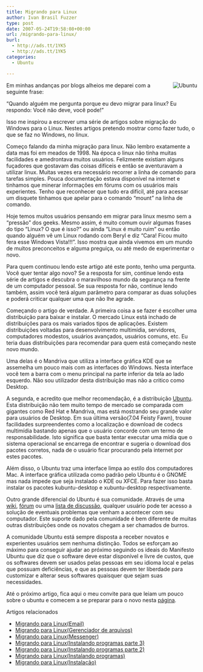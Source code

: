 ```yaml
---
title: Migrando para Linux
author: Ivan Brasil Fuzzer
type: post
date: 2007-05-24T19:58:08+00:00
url: /migrando-para-linux/
burl:
  - http://ads.tt/1YK5
  - http://ads.tt/1YK5
categories:
  - Ubuntu

---
```

<img src='http://www.fuzzer.com.br/ubuntero/wp-content/uploads/2007/05/ubuntu.jpg' alt='Ubuntu' align="right" />Em minhas andanças por blogs alheios me deparei com a seguinte frase:
  
&#8220;Quando alguém me pergunta porque eu devo migrar para linux? Eu respondo: Você não deve, você pode!&#8221;
  
Isso me inspirou a escrever uma série de artigos sobre migração do Windows para o Linux. Nestes artigos pretendo mostrar como fazer tudo, o que se faz no Windows, no linux.

Começo falando da minha migração para linux. Não lembro exatamente a data mas foi em meados de 1998. Na época o linux não tinha muitas facilidades e amedrontava muitos usuários. Felizmente existiam alguns fuçadores que gostavam das coisas difíceis e então se aventuravam a utilizar linux. Muitas vezes era necessário recorrer a linha de comando para tarefas simples. Pouca documentação estava disponível na internet e tinhamos que minerar informações em fórums com os usuários mais experientes. Tenho que reconhecer que tudo era difícil, até para acessar um disquete tinhamos que apelar para o comando &#8220;mount&#8221; na linha de comando.

Hoje temos muitos usuários pensando em migrar para linux mesmo sem a &#8220;pressão&#8221; dos geeks. Mesmo assim, é muito comum ouvir algumas frases do tipo &#8220;Linux? O que é isso?&#8221; ou ainda &#8220;Linux é muito ruim&#8221; ou então quando alguém vê um Linux rodando com Beryl e diz &#8220;Cara! Ficou muito fera esse Windows Vista!!!&#8221;. Isso mostra que ainda vivemos em um mundo de muitos preconceitos e alguma preguiça, ou até medo de experimentar o novo.

Para quem continuou lendo este artigo até este ponto, tenho uma pergunta. Você quer tentar algo novo? Se a resposta for sim, continue lendo esta série de artigos e descubra o maravilhoso mundo da segurança na frente de um computador pessoal. Se sua resposta for não, continue lendo também, assim você terá algum parâmetro para comparar as duas soluções e poderá criticar qualquer uma que não lhe agrade.

Começando o artigo de verdade. A primeira coisa a se fazer é escolher uma distribuição para baixar e instalar. O mercado Linux está inchado de distribuições para os mais variados tipos de aplicações. Existem distribuições voltadas para desenvolvimento multimídia, servidores, computadores modestos, usuários avançados, usuários comuns, etc. Eu teria duas distribuições para recomendar para quem está começando neste novo mundo.

Uma delas é o Mandriva que utiliza a interface gráfica KDE que se assemelha um pouco mais com as interfaces do Windows. Nesta interface você tem a barra com o menu principal na parte inferior da tela ao lado esquerdo. Não sou utilizador desta distribuição mas não a critico como Desktop.

A segunda, e acredito que melhor recomendação, é a distribuição [Ubuntu][1]. Esta distribuição não tem muito tempo de mercado se comparada com gigantes como Red Hat e Mandriva, mas está mostrando seu grande valor para usuários de Desktop. Em sua última versão(7.04 Feisty Fawn), trouxe facilidades surpreendentes como a localização e download de codecs multimídia bastando apenas que o usuário concorde com um termo de responsabilidade. Isto significa que basta tentar executar uma mídia que o sistema operacional se encarrega de encontrar e sugeria o download dos pacotes corretos, nada de o usuário ficar procurando pela internet por estes pacotes.

Além disso, o Ubuntu traz uma interface limpa ao estilo dos computadores Mac. A interface gráfica utilizada como padrão pelo Ubuntu é o GNOME mas nada impede que seja instalado o KDE ou XFCE. Para fazer isso basta instalar os pacotes kubuntu-desktop e xubuntu-desktop respectivamente.

Outro grande diferencial do Ubuntu é sua comunidade. Através de uma [wiki][2], [fórum][3] ou uma [lista de discussão][4], qualquer usuário pode ter acesso a solução de eventuais problemas que venham a acontecer com seu computador. Este suporte dado pela comunidade é bem diferente de muitas outras distribuições onde os novatos chegam a ser chamados de burros.

A comunidade Ubuntu está sempre disposta a receber novatos e experientes usuários sem nenhuma distinção. Todos se esforçam ao máximo para conseguir ajudar ao próximo seguindo os ideais do Manifesto Ubuntu que diz que o software deve estar disponível e livre de custos, que os softwares devem ser usados pelas pessoas em seu idioma local e pelas que possuam deficiências, e que as pessoas devem ter liberdade para customizar e alterar seus softwares quaisquer que sejam suas necessidades.

Até o próximo artigo, fica aqui o meu convite para que leiam um pouco sobre o ubuntu e comecem a se preparar para o novo nesta [página][5].

Artigos relacionados

  * [Migrando para Linux(Email)][6]
  * [Migrando para Linux(Gerenciador de arquivos)][7]
  * [Migrando para Linux(Messenger)][8]
  * [Migrando para Linux(Instalando programas parte 3)][9]
  * [Migrando para Linux(Instalando programas parte 2)][10]
  * [Migrando para Linux(Instalando programas)][11]
  * [Migrando para Linux(Instalação)][12]

 [1]: http://www.ubuntu.com
 [2]: http://wiki.ubuntu-br.org/
 [3]: http://forum.ubuntubrasil.org/
 [4]: https://lists.ubuntu.com/mailman/listinfo/ubuntu-br
 [5]: http://wiki.ubuntu-br.org/ComeceAqui
 [6]: http://www.ubuntero.com.br/?p=185
 [7]: http://www.ubuntero.com.br/?p=383
 [8]: http://www.ubuntero.com.br/?p=183
 [9]: http://www.ubuntero.com.br/?p=330
 [10]: http://www.ubuntero.com.br/?p=318
 [11]: http://www.ubuntero.com.br/?p=186
 [12]: http://www.ubuntero.com.br/?p=249